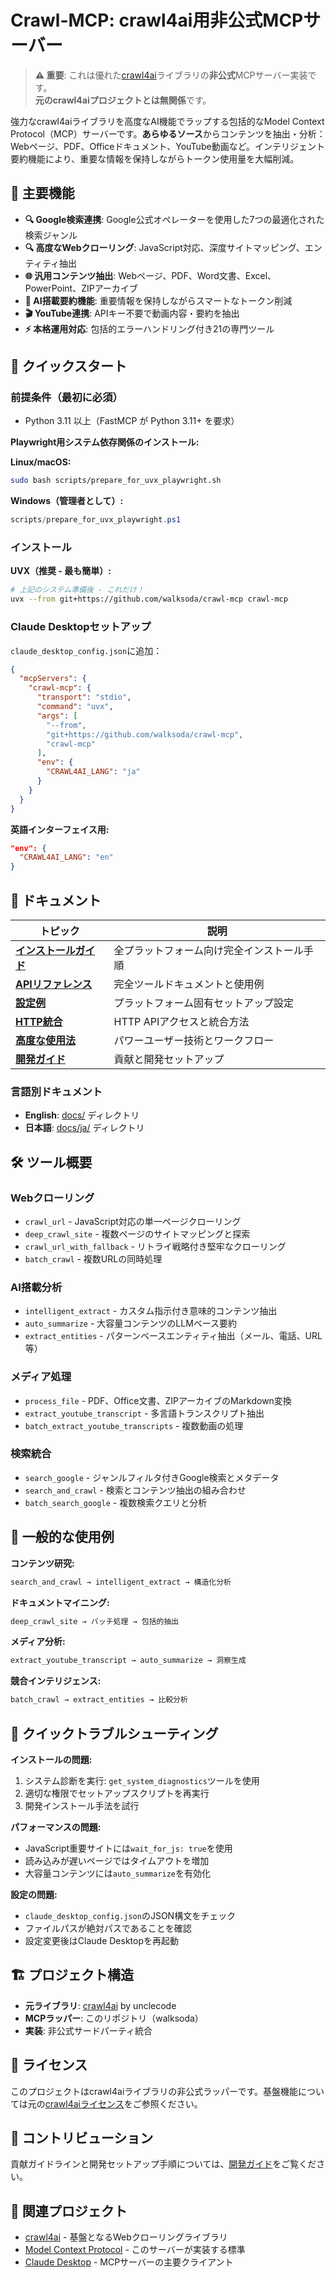 # Crawl-MCP: crawl4ai用非公式MCPサーバー

> **⚠️ 重要**: これは優れた[crawl4ai](https://github.com/unclecode/crawl4ai)ライブラリの**非公式**MCPサーバー実装です。  
> **元のcrawl4aiプロジェクトとは無関係**です。

強力なcrawl4aiライブラリを高度なAI機能でラップする包括的なModel Context Protocol（MCP）サーバーです。**あらゆるソース**からコンテンツを抽出・分析：Webページ、PDF、Officeドキュメント、YouTube動画など。インテリジェント要約機能により、重要な情報を保持しながらトークン使用量を大幅削減。

## 🌟 主要機能

- **🔍 Google検索連携**: Google公式オペレーターを使用した7つの最適化された検索ジャンル
- **🔍 高度なWebクローリング**: JavaScript対応、深度サイトマッピング、エンティティ抽出
- **🌐 汎用コンテンツ抽出**: Webページ、PDF、Word文書、Excel、PowerPoint、ZIPアーカイブ
- **🤖 AI搭載要約機能**: 重要情報を保持しながらスマートなトークン削減
- **🎬 YouTube連携**: APIキー不要で動画内容・要約を抽出
- **⚡ 本格運用対応**: 包括的エラーハンドリング付き21の専門ツール

## 🚀 クイックスタート

### 前提条件（最初に必須）

- Python 3.11 以上（FastMCP が Python 3.11+ を要求）

**Playwright用システム依存関係のインストール:**

**Linux/macOS:**
```bash
sudo bash scripts/prepare_for_uvx_playwright.sh
```

**Windows（管理者として）:**
```powershell
scripts/prepare_for_uvx_playwright.ps1
```

### インストール

**UVX（推奨 - 最も簡単）:**
```bash
# 上記のシステム準備後 - これだけ！
uvx --from git+https://github.com/walksoda/crawl-mcp crawl-mcp
```

### Claude Desktopセットアップ

`claude_desktop_config.json`に追加：

```json
{
  "mcpServers": {
    "crawl-mcp": {
      "transport": "stdio",
      "command": "uvx",
      "args": [
        "--from",
        "git+https://github.com/walksoda/crawl-mcp",
        "crawl-mcp"
      ],
      "env": {
        "CRAWL4AI_LANG": "ja"
      }
    }
  }
}
```

**英語インターフェイス用:**
```json
"env": {
  "CRAWL4AI_LANG": "en"
}
```


## 📖 ドキュメント

| トピック | 説明 |
|---------|------|
| **[インストールガイド](docs/ja/INSTALLATION.md)** | 全プラットフォーム向け完全インストール手順 |
| **[APIリファレンス](docs/ja/API_REFERENCE.md)** | 完全ツールドキュメントと使用例 |
| **[設定例](docs/ja/CONFIGURATION_EXAMPLES.md)** | プラットフォーム固有セットアップ設定 |
| **[HTTP統合](docs/ja/HTTP_INTEGRATION.md)** | HTTP APIアクセスと統合方法 |
| **[高度な使用法](docs/ja/ADVANCED_USAGE.md)** | パワーユーザー技術とワークフロー |
| **[開発ガイド](docs/ja/DEVELOPMENT.md)** | 貢献と開発セットアップ |

### 言語別ドキュメント

- **English**: [docs/](docs/) ディレクトリ
- **日本語**: [docs/ja/](docs/ja/) ディレクトリ

## 🛠️ ツール概要

### Webクローリング
- `crawl_url` - JavaScript対応の単一ページクローリング
- `deep_crawl_site` - 複数ページのサイトマッピングと探索
- `crawl_url_with_fallback` - リトライ戦略付き堅牢なクローリング
- `batch_crawl` - 複数URLの同時処理

### AI搭載分析
- `intelligent_extract` - カスタム指示付き意味的コンテンツ抽出
- `auto_summarize` - 大容量コンテンツのLLMベース要約
- `extract_entities` - パターンベースエンティティ抽出（メール、電話、URL等）

### メディア処理
- `process_file` - PDF、Office文書、ZIPアーカイブのMarkdown変換
- `extract_youtube_transcript` - 多言語トランスクリプト抽出
- `batch_extract_youtube_transcripts` - 複数動画の処理

### 検索統合
- `search_google` - ジャンルフィルタ付きGoogle検索とメタデータ
- `search_and_crawl` - 検索とコンテンツ抽出の組み合わせ
- `batch_search_google` - 複数検索クエリと分析

## 🎯 一般的な使用例

**コンテンツ研究:**
```bash
search_and_crawl → intelligent_extract → 構造化分析
```

**ドキュメントマイニング:**
```bash
deep_crawl_site → バッチ処理 → 包括的抽出
```

**メディア分析:**
```bash
extract_youtube_transcript → auto_summarize → 洞察生成
```

**競合インテリジェンス:**
```bash
batch_crawl → extract_entities → 比較分析
```

## 🚨 クイックトラブルシューティング

**インストールの問題:**
1. システム診断を実行: `get_system_diagnostics`ツールを使用
2. 適切な権限でセットアップスクリプトを再実行
3. 開発インストール手法を試行

**パフォーマンスの問題:**
- JavaScript重要サイトには`wait_for_js: true`を使用
- 読み込みが遅いページではタイムアウトを増加
- 大容量コンテンツには`auto_summarize`を有効化

**設定の問題:**
- `claude_desktop_config.json`のJSON構文をチェック
- ファイルパスが絶対パスであることを確認
- 設定変更後はClaude Desktopを再起動

## 🏗️ プロジェクト構造

- **元ライブラリ**: [crawl4ai](https://github.com/unclecode/crawl4ai) by unclecode
- **MCPラッパー**: このリポジトリ（walksoda）
- **実装**: 非公式サードパーティ統合

## 📄 ライセンス

このプロジェクトはcrawl4aiライブラリの非公式ラッパーです。基盤機能については元の[crawl4aiライセンス](https://github.com/unclecode/crawl4ai)をご参照ください。

## 🤝 コントリビューション

貢献ガイドラインと開発セットアップ手順については、[開発ガイド](docs/ja/DEVELOPMENT.md)をご覧ください。

## 🔗 関連プロジェクト

- [crawl4ai](https://github.com/unclecode/crawl4ai) - 基盤となるWebクローリングライブラリ
- [Model Context Protocol](https://modelcontextprotocol.io/) - このサーバーが実装する標準
- [Claude Desktop](https://docs.anthropic.com/claude/docs/claude-desktop) - MCPサーバーの主要クライアント
